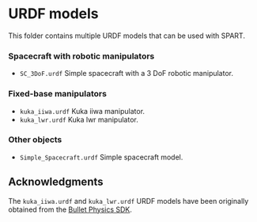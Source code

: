 # URDF models

This folder contains multiple URDF models that can be used with SPART.

### Spacecraft with robotic manipulators
* `SC_3DoF.urdf` Simple spacecraft with a 3 DoF robotic manipulator.

### Fixed-base manipulators
* `kuka_iiwa.urdf` Kuka iiwa manipulator.
* `kuka_lwr.urdf` Kuka lwr manipulator.

### Other objects
* `Simple_Spacecraft.urdf` Simple spacecraft model. 

## Acknowledgments

The `kuka_iiwa.urdf` and `kuka_lwr.urdf` URDF models have been originally obtained from the [Bullet Physics SDK](https://github.com/bulletphysics/bullet3).


